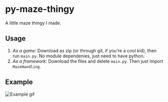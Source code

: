 # py-maze-thingy
A little maze thingy I made.
## Usage
1. *As a game:* Download as zip (or through git, if you're a cool kid), then run `main.py`. No module dependenies, just need to have python.
2. *As a framework:* Download the files and delete `main.py`. Then just import `MazeHandling`.
## Example
![Example gif](https://user-images.githubusercontent.com/49455759/142458994-8a5cef76-2051-482a-88c2-008ba1313c9c.gif)

